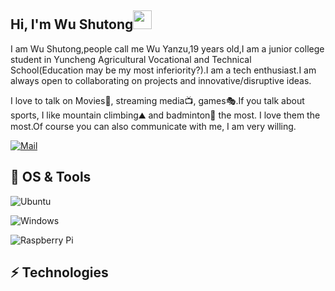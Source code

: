 ## Hi, I'm Wu Shutong<img src="https://raw.githubusercontent.com/Wowooco/Wowooco/main/wave.gif" width="30px">



I am Wu Shutong,people call me Wu Yanzu,19 years old,I am a junior college student in Yuncheng Agricultural Vocational and Technical School(Education may be my most inferiority?).I am a tech enthusiast.I am always open to collaborating on projects and innovative/disruptive ideas. 



I love to talk on Movies🎥, streaming media📺, games🎭.If you talk about sports, I like mountain climbing⛰ and badminton🏸 the most. I love them the most.Of course you can also communicate with me, I am very willing.

[![Mail](https://img.shields.io/badge/-me@wushutong.cn-c14438?style=flat-square&logo=Gmail&logoColor=white&link=mailto:me@wushutong.cn)](mailto:me@wushutong.cn)





## 🍳 OS & Tools

![Ubuntu](https://img.shields.io/badge/-Ubuntu-F45F00?logo=Ubuntu&style=for-the-badge&logoColor=black)

![Windows](https://img.shields.io/badge/-Windows-05a6f0?logo=windows&style=for-the-badge&logoColor=white)

![Raspberry Pi](https://img.shields.io/badge/-Raspberry%20Pi-C51A4A?style=for-the-badge&logo=Raspberry-Pi)



## ⚡ Technologies







<!--
**Wowooco/Wowooco** is a ✨ _special_ ✨ repository because its `README.md` (this file) appears on your GitHub profile.

Here are some ideas to get you started:

- 🔭 I’m currently working on ...
- 🌱 I’m currently learning ...
- 👯 I’m looking to collaborate on ...
- 🤔 I’m looking for help with ...
- 💬 Ask me about ...
- 📫 How to reach me: ...
- 😄 Pronouns: ...
- ⚡ Fun fact: ...
-->

